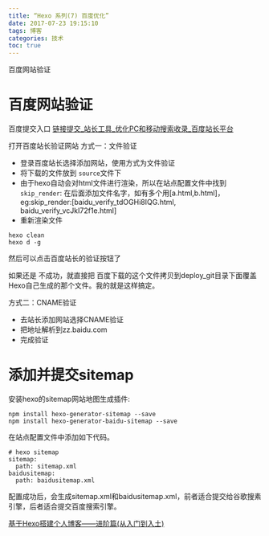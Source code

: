 ```yaml
---
title: “Hexo 系列(7) 百度优化”
date: 2017-07-23 19:15:10
tags: 博客
categories: 技术
toc: true
---
```

百度网站验证
<!-- more -->
# 百度网站验证

百度提交入口
[链接提交_站长工具_优化PC和移动搜索收录_百度站长平台](http://zhanzhang.baidu.com/linksubmit/url)

打开百度站长验证网站
方式一：文件验证

- 登录百度站长选择添加网站，使用方式为文件验证
- 将下载的文件放到 `source`文件下
- 由于hexo自动会对html文件进行渲染，所以在站点配置文件中找到 `skip_render`:
  在后面添加文件名字，如有多个用[a.html,b.html]，eg:skip_render:[baidu_verify_tdOGHi8IQG.html, baidu_verify_vcJkI72f1e.html]
- 重新渲染文件

```
hexo clean
hexo d -g
```

然后可以点击百度站长的验证按钮了

 如果还是 不成功，就直接把 百度下载的这个文件拷贝到deploy_git目录下面覆盖Hexo自己生成的那个文件。我的就是这样搞定。

方式二：CNAME验证

- 去站长添加网站选择CNAME验证
- 把地址解析到zz.baidu.com
- 完成验证

# 添加并提交sitemap

安装hexo的sitemap网站地图生成插件:

```
npm install hexo-generator-sitemap --save
npm install hexo-generator-baidu-sitemap --save
```
在站点配置文件中添加如下代码。


```
# hexo sitemap
sitemap:
  path: sitemap.xml
baidusitemap:
  path: baidusitemap.xml
```

配置成功后，会生成sitemap.xml和baidusitemap.xml，前者适合提交给谷歌搜素引擎，后者适合提交百度搜索引擎。

[基于Hexo搭建个人博客——进阶篇(从入门到入土)](http://ookamiantd.top/2017/build-blog-hexo-advanced/)